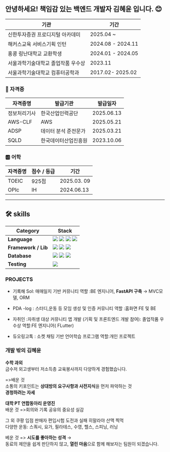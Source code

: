 ## 안녕하세요! 책임감 있는 백엔드 개발자 **김혜윤** 입니다. 😊



| 기관                         | 기간             |
|------------------------------|------------------|
| 신한투자증권 프로디지털 아카데미   | 2025.04 ~         |
| 해커스교육 서비스기획 인턴       | 2024.08 - 2024.11 |
| 홍콩 링난대학교 교환학생        | 2024.01 - 2024.05 |
| 서울과학기술대학교 졸업작품 우수상        | 2023.11 |
| 서울과학기술대학교 컴퓨터공학과 | 2017.02- 2025.02 |

### 🏅 자격증 
| 자격증명 | 발급기관|발급일자             |
|------------------|------|------------------|
| 정보처리기사       | 한국산업인력공단 | 2025.06.13|
| AWS-CLF            |  AWS |2025.05.21|
| ADSP             | 데이터 분석 준전문가 |2025.03.21|
| SQLD             | 한국데이터산업진흥원 |2023.10.06|

### 🆎 어학
| 자격증명 | 점수 / 등급 | 기간             |
|------------------|------------|------------------|
| TOEIC            | 925점       | 2025.03. 09|
| OPIc             | IH          |2024.06.13 |




---

## 🛠️ skills

| Category            | Stack                                                                                                                                                                                                                                                                     |
|---------------------|---------------------------------------------------------------------------------------------------------------------------------------------------------------------------------------------------------------------------------------------------------------------------|
| **Language**         | <img src="https://img.shields.io/badge/Python-%23FBCEB1?style=for-the-badge&logo=Python&logoColor=white"> <img src="https://img.shields.io/badge/Flutter-%23FFD580?style=for-the-badge&logo=Flutter&logoColor=white"> <img src="https://img.shields.io/badge/C-%23FF8C00?style=for-the-badge&logo=C&logoColor=white"> <img src="https://img.shields.io/badge/JavaScript-%23FAD6BF?style=for-the-badge&logo=JavaScript&logoColor=black"> |
| **Framework / Lib** | <img src="https://img.shields.io/badge/React-%23ADD8E6?style=for-the-badge&logo=react&logoColor=black"> <img src="https://img.shields.io/badge/Next.js-%23E0FFFF?style=for-the-badge&logo=next.js&logoColor=black"> <img src="https://img.shields.io/badge/FastAPI-%23A9E4D7?style=for-the-badge&logo=fastapi&logoColor=black">                                     |
| **Database**        | <img src="https://img.shields.io/badge/MySQL-%23FFE5B4?style=for-the-badge&logo=mysql&logoColor=black"> <img src="https://img.shields.io/badge/MariaDB-%23FAD6BF?style=for-the-badge&logo=mariadb&logoColor=black"> <img src="https://img.shields.io/badge/MongoDB-%23FBCEB1?style=for-the-badge&logo=mongodb&logoColor=black">                           |
| **Testing**         | <img src="https://img.shields.io/badge/JMeter-%23F08080?style=for-the-badge&logo=apache-jmeter&logoColor=white">                                                                                                                                                          |


### PROJECTS

- 기록해 Sol: 매매일지 기반 커뮤니티
역할 :BE 엔지니어, **FastAPI 구축**  → MVC모델, ORM  

- PDA -log : 스터디,운동 등 모임 생성 및 인증 커뮤니티 
역할 :홈화면 FE 및 BE

- 자취인 :자취생 대상 커뮤니티 앱 개발 (기획 및 프론트엔드 개발 참여): 졸업작품 우수상
역할:FE 엔지니어( FLutter)

- 듀오링고톡 : 소켓 채팅 기반 언어학습 프로그램
역할:개인 프로젝트 




### 개발 밖의 김혜윤

**수학 과외**  
금수저 외고생부터 저소득층 교육봉사까지 다양하게 경험했습니다.

=>배운 것  
소통의 키포인트는 **상대방의 요구사항과 사전지식**을 먼저 파악하는 것  
 **경청하려는 자세**

**대학 PT 연합동아리 운영진**  
배운 것 =>회의와 기록 공유의 중요성 실감

그 외
쿠팡 입점 판매자
편입시험 도전과 실패 
히말라야 산맥 찍먹  
다양한 운동: 스쿼시, 요가, 필라테스, 수영, 헬스, 스피닝, 러닝

베운 것 => **시도를 좋아하는 성격** →  
  동료의 제안을 쉽게 판단하지 않고, **열린 마음**으로 함께 해보자는 팀원이 되겠습니다.
